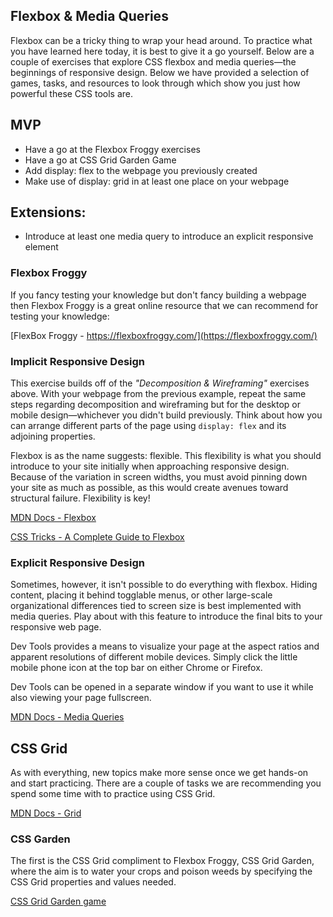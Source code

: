 ## Flexbox & Media Queries

Flexbox can be a tricky thing to wrap your head around. To practice what you have learned here today, it is best to give it a go yourself. Below are a couple of exercises that explore CSS flexbox and media queries—the beginnings of responsive design. Below we have provided a selection of games, tasks, and resources to look through which show you just how powerful these CSS tools are.

## MVP

- Have a go at the Flexbox Froggy exercises
- Have a go at CSS Grid Garden Game
- Add display: flex to the webpage you previously created
- Make use of display: grid in at least one place on your webpage

## Extensions:

- Introduce at least one media query to introduce an explicit responsive element

### Flexbox Froggy

If you fancy testing your knowledge but don't fancy building a webpage then Flexbox Froggy is a great online resource that we can recommend for testing your knowledge:

[FlexBox Froggy - https://flexboxfroggy.com/](https://flexboxfroggy.com/)

### Implicit Responsive Design

This exercise builds off of the _"Decomposition & Wireframing"_ exercises above. With your webpage from the previous example, repeat the same steps regarding decomposition and wireframing but for the desktop or mobile design—whichever you didn't build previously. Think about how you can arrange different parts of the page using `display: flex` and its adjoining properties.

Flexbox is as the name suggests: flexible. This flexibility is what you should introduce to your site initially when approaching responsive design. Because of the variation in screen widths, you must avoid pinning down your site as much as possible, as this would create avenues toward structural failure. Flexibility is key!

[MDN Docs - Flexbox](https://developer.mozilla.org/en-US/docs/Learn/CSS/CSS_layout/Flexbox)

[CSS Tricks - A Complete Guide to Flexbox](https://css-tricks.com/snippets/css/a-guide-to-flexbox/)

### Explicit Responsive Design

Sometimes, however, it isn't possible to do everything with flexbox. Hiding content, placing it behind togglable menus, or other large-scale organizational differences tied to screen size is best implemented with media queries. Play about with this feature to introduce the final bits to your responsive web page.

Dev Tools provides a means to visualize your page at the aspect ratios and apparent resolutions of different mobile devices. Simply click the little mobile phone icon at the top bar on either Chrome or Firefox.

Dev Tools can be opened in a separate window if you want to use it while also viewing your page fullscreen.

[MDN Docs - Media Queries](https://developer.mozilla.org/en-US/docs/Web/CSS/Media_Queries/Using_media_queries)

## CSS Grid

As with everything, new topics make more sense once we get hands-on and start practicing. There are a couple of tasks we are recommending you spend some time with to practice using CSS Grid.

[MDN Docs - Grid](https://developer.mozilla.org/en-US/docs/Web/CSS/grid)

### CSS Garden

The first is the CSS Grid compliment to Flexbox Froggy, CSS Grid Garden, where the aim is to water your crops and poison weeds by specifying the CSS Grid properties and values needed.

[CSS Grid Garden game](https://cssgridgarden.com/)
